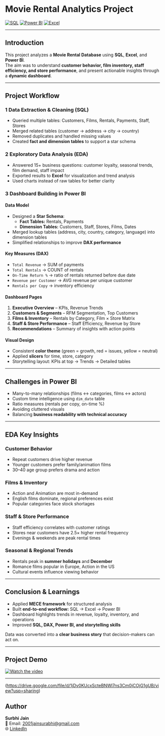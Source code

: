 # Movie Rental Analytics Project

[![SQL](https://img.shields.io/badge/SQL-339933?style=flat&logo=mysql&logoColor=white)](https://www.mysql.com/)
[![Power BI](https://img.shields.io/badge/Power%20BI-F2C811?style=flat&logo=microsoft-power-bi&logoColor=white)](https://powerbi.microsoft.com/)
[![Excel](https://img.shields.io/badge/Excel-217346?style=flat&logo=microsoft-excel&logoColor=white)](https://www.microsoft.com/en-us/microsoft-365/excel)

---

## Introduction

This project analyzes a **Movie Rental Database** using **SQL**, **Excel**, and **Power BI**.  
The aim was to understand **customer behavior, film inventory, staff efficiency, and store performance**, and present actionable insights through a **dynamic dashboard**.

---

## Project Workflow

### 1 Data Extraction & Cleaning (SQL)

* Queried multiple tables: Customers, Films, Rentals, Payments, Staff, Stores
* Merged related tables (customer → address → city → country)
* Removed duplicates and handled missing values
* Created **fact and dimension tables** to support a star schema

### 2 Exploratory Data Analysis (EDA)

* Answered 15+ business questions: customer loyalty, seasonal trends, film demand, staff impact
* Exported results to **Excel** for visualization and trend analysis
* Used charts instead of raw tables for better clarity

### 3 Dashboard Building in Power BI

#### Data Model

* Designed a **Star Schema**:
  * **Fact Tables:** Rentals, Payments  
  * **Dimension Tables:** Customers, Staff, Stores, Films, Dates  
* Merged lookup tables (address, city, country, category, language) into dimension tables
* Simplified relationships to improve **DAX performance**

#### Key Measures (DAX)

* `Total Revenue` → SUM of payments  
* `Total Rentals` → COUNT of rentals  
* `On-Time Return %` → ratio of rentals returned before due date  
* `Revenue per Customer` → AVG revenue per unique customer  
* `Rentals per Copy` → inventory efficiency  

#### Dashboard Pages

1. **Executive Overview** – KPIs, Revenue Trends  
2. **Customers & Segments** – RFM Segmentation, Top Customers  
3. **Films & Inventory** – Rentals by Category, Film × Store Matrix  
4. **Staff & Store Performance** – Staff Efficiency, Revenue by Store  
5. **Recommendations** – Summary of insights with action points  

#### Visual Design

* Consistent **color theme** (green = growth, red = issues, yellow = neutral)  
* Applied **slicers** for time, store, category  
* Storytelling layout: KPIs at top → Trends → Detailed tables

---

## Challenges in Power BI

* Many-to-many relationships (films ↔ categories, films ↔ actors)  
* Custom time intelligence using `dim_date` table  
* Ratio measures (rentals per copy, on-time %)  
* Avoiding cluttered visuals  
* Balancing **business readability with technical accuracy**

---

## EDA Key Insights

### Customer Behavior

* Repeat customers drive higher revenue  
* Younger customers prefer family/animation films  
* 30–40 age group prefers drama and action  

### Films & Inventory

* Action and Animation are most in-demand  
* English films dominate, regional preferences exist  
* Popular categories face stock shortages  

### Staff & Store Performance

* Staff efficiency correlates with customer ratings  
* Stores near customers have 2.5× higher rental frequency  
* Evenings & weekends are peak rental times  

### Seasonal & Regional Trends

* Rentals peak in **summer holidays** and **December**  
* Romance films popular in Europe, Action in the US  
* Cultural events influence viewing behavior  

---

## Conclusion & Learnings

* Applied **MECE framework** for structured analysis  
* Built **end-to-end workflow:** SQL → Excel → Power BI  
* Dashboard highlights trends in revenue, loyalty, inventory, and operations  
* Improved **SQL, DAX, Power BI, and storytelling skills**  

 Data was converted into a **clear business story** that decision-makers can act on.

---
## Project Demo
[![Watch the video](path/to/thumbnail.jpg)](https://drive.google.com/file/d/14IF8-Dulx18WqQmy4G7sORJSE-xPF05k/view?usp=sharing)

---
(https://drive.google.com/file/d/1jDv0KUcxScteBNWl7ns3Cm0jCOjG1gUB/view?usp=sharing)
## Author  

**Surbhi Jain**  
📧 Email: 2001jainsurabhi@gmail.com  
🌐 [LinkedIn](https://www.linkedin.com/in/jainsurbhi123/)
